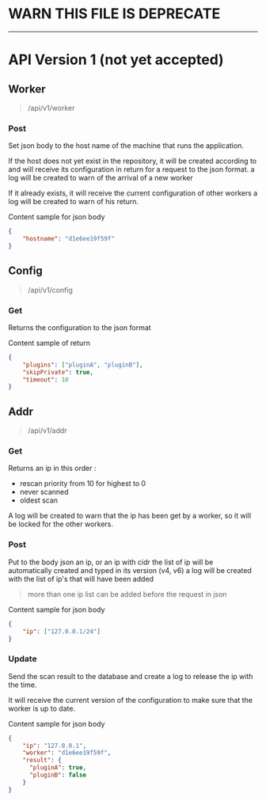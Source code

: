 # WARN THIS FILE IS DEPRECATE
___
# API Version 1 (not yet accepted)

## Worker
> /api/v1/worker

### Post
Set json body to the host name of the machine that runs the application.

If the host does not yet exist in the repository, it will be created according
to and will receive its configuration in return for a request to the json format.
a log will be created to warn of the arrival of a new worker

If it already exists, it will receive the current configuration of other workers
a log will be created to warn of his return.

Content sample for json body
```json
{
    "hostname": "d1e6ee19f59f"
}
```


## Config
> /api/v1/config

### Get
Returns the configuration to the json format

Content sample of return
```json
{
    "plugins": ["pluginA", "pluginB"],
    "skipPrivate": true,
    "timeout": 10
}
```


## Addr
> /api/v1/addr

### Get
Returns an ip in this order : 
 - rescan priority from 10 for highest to 0
 - never scanned
 - oldest scan

A log will be created to warn that the ip has been get by a worker, so it will be locked
for the other workers.

### Post
Put to the body json an ip, or an ip with cidr the list of ip will be automatically
created and typed in its version (v4, v6) a log will be created with the list of ip's
that will have been added
> more than one ip list can be added before the request in json

Content sample for json body
```json
{
    "ip": ["127.0.0.1/24"]
}
```

### Update
Send the scan result to the database and create a log to release the ip with the time.

It will receive the current version of the configuration to make sure that the worker is up to date.

Content sample for json body
```json
{
    "ip": "127.0.0.1",
    "worker": "d1e6ee19f59f",
    "result": {
      "pluginA": true,
      "pluginB": false
    }
}
```

